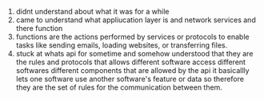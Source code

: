 1. didnt understand about what it was for a while
2. came to understand what appliucation layer is and network services and there function
3. functions are the actions performed by services or protocols to enable tasks like sending emails, loading websites, or transferring files.
4. stuck at whats api for sometime and somehow understood 
that they are the rules and protocols that allows different software access different softwares different components that are allowed by the api it
basicallly lets one software use another software's feature or data so therefore they are the set of rules for the communication between them.
